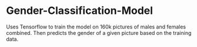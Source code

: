 # Gender-Classification-Model
Uses Tensorflow to train the model on 160k pictures of males and females combined. Then predicts the gender of a given picture based on the training data.
